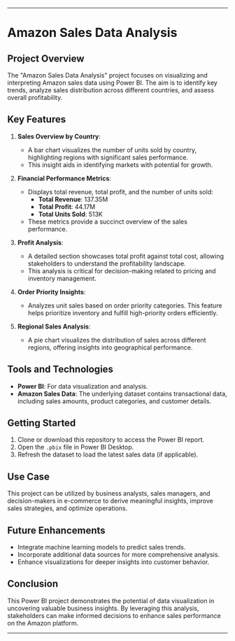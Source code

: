 

---

# Amazon Sales Data Analysis

## Project Overview
The "Amazon Sales Data Analysis" project focuses on visualizing and interpreting Amazon sales data using Power BI. The aim is to identify key trends, analyze sales distribution across different countries, and assess overall profitability.

## Key Features
1. **Sales Overview by Country**: 
   - A bar chart visualizes the number of units sold by country, highlighting regions with significant sales performance.
   - This insight aids in identifying markets with potential for growth.

2. **Financial Performance Metrics**:
   - Displays total revenue, total profit, and the number of units sold:
     - **Total Revenue**: 137.35M
     - **Total Profit**: 44.17M
     - **Total Units Sold**: 513K
   - These metrics provide a succinct overview of the sales performance.

3. **Profit Analysis**:
   - A detailed section showcases total profit against total cost, allowing stakeholders to understand the profitability landscape.
   - This analysis is critical for decision-making related to pricing and inventory management.

4. **Order Priority Insights**:
   - Analyzes unit sales based on order priority categories. This feature helps prioritize inventory and fulfill high-priority orders efficiently.

5. **Regional Sales Analysis**:
   - A pie chart visualizes the distribution of sales across different regions, offering insights into geographical performance.

## Tools and Technologies
- **Power BI**: For data visualization and analysis.
- **Amazon Sales Data**: The underlying dataset contains transactional data, including sales amounts, product categories, and customer details.

## Getting Started
1. Clone or download this repository to access the Power BI report.
2. Open the `.pbix` file in Power BI Desktop.
3. Refresh the dataset to load the latest sales data (if applicable).

## Use Case
This project can be utilized by business analysts, sales managers, and decision-makers in e-commerce to derive meaningful insights, improve sales strategies, and optimize operations.

## Future Enhancements
- Integrate machine learning models to predict sales trends.
- Incorporate additional data sources for more comprehensive analysis.
- Enhance visualizations for deeper insights into customer behavior.

## Conclusion
This Power BI project demonstrates the potential of data visualization in uncovering valuable business insights. By leveraging this analysis, stakeholders can make informed decisions to enhance sales performance on the Amazon platform.

---
